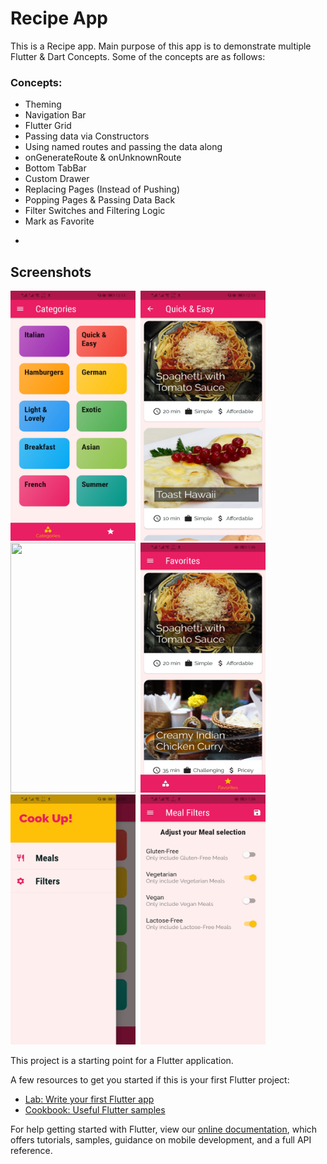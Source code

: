 # Recipe App 

This is a Recipe app. Main purpose of this app is to demonstrate multiple Flutter & Dart Concepts. Some of the concepts are as follows:

### Concepts:
- Theming
- Navigation Bar
- Flutter Grid
- Passing data via Constructors
- Using named routes and passing the data along 
- onGenerateRoute & onUnknownRoute
- Bottom TabBar
- Custom Drawer
- Replacing Pages (Instead of Pushing)
- Popping Pages & Passing Data Back
- Filter Switches and Filtering Logic
- Mark as Favorite

*
## Screenshots


<img src="screenshots/main_screen.jpg" width="200" height="400">&nbsp;
<img src="screenshots/meal_list.jpg" width="200" height="400">&nbsp;
<img src="screenshots/recipe-scree.gif" width="200" height="400">&nbsp;
<img src="screenshots/favorites_screen.jpg" width="200" height="400">&nbsp;
<img src="screenshots/custom_drawer.jpg" width="200" height="400">&nbsp;
<img src="screenshots/filter_switch.jpg" width="200" height="400">&nbsp;


This project is a starting point for a Flutter application.

A few resources to get you started if this is your first Flutter project:

- [Lab: Write your first Flutter app](https://flutter.dev/docs/get-started/codelab)
- [Cookbook: Useful Flutter samples](https://flutter.dev/docs/cookbook)

For help getting started with Flutter, view our
[online documentation](https://flutter.dev/docs), which offers tutorials,
samples, guidance on mobile development, and a full API reference.
